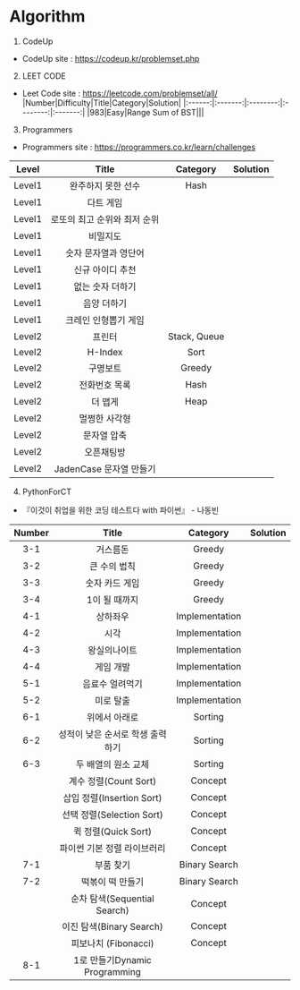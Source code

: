# Algorithm


1. CodeUp  
- CodeUp site : https://codeup.kr/problemset.php


2. LEET CODE   
- Leet Code site : https://leetcode.com/problemset/all/    
|Number|Difficulty|Title|Category|Solution|
|:------:|:-------:|:--------:|:--------:|:-------:|
|983|Easy|Range Sum of BST|||

3. Programmers   
- Programmers site : https://programmers.co.kr/learn/challenges  



|Level|Title|Category|Solution|
|:------:|:-------:|:--------:|:--------:|
|Level1|완주하지 못한 선수|Hash||
|Level1|다트 게임|||
|Level1|로또의 최고 순위와 최저 순위|||
|Level1|비밀지도|||
|Level1|숫자 문자열과 영단어|||
|Level1|신규 아이디 추천|||
|Level1|없는 숫자 더하기|||
|Level1|음양 더하기|||
|Level1|크레인 인형뽑기 게임|||
|Level2|프린터|Stack, Queue||
|Level2|H-Index|Sort||
|Level2|구명보트|Greedy||
|Level2|전화번호 목록|Hash||
|Level2|더 맵게|Heap||
|Level2|멀쩡한 사각형|||
|Level2|문자열 압축|||
|Level2|오픈채팅방|||
|Level2|JadenCase 문자열 만들기|||






4. PythonForCT
- 『이것이 취업을 위한 코딩 테스트다 with 파이썬』 - 나동빈  


|Number|Title|Category|Solution|
|:------:|:-------:|:--------:|:--------:|
|3-1|거스름돈|Greedy||
|3-2|큰 수의 법칙|Greedy||
|3-3|숫자 카드 게임|Greedy||
|3-4|1이 될 때까지|Greedy||
|4-1|상하좌우|Implementation||
|4-2|시각|Implementation||
|4-3|왕실의나이트|Implementation||
|4-4|게임 개발|Implementation||
|5-1|음료수 얼려먹기|Implementation||
|5-2|미로 탈출|Implementation||
|6-1|위에서 아래로|Sorting||
|6-2|성적이 낮은 순서로 학생 출력하기|Sorting||
|6-3|두 배열의 원소 교체|Sorting||
||계수 정렬(Count Sort)|Concept||
||삽입 정렬(Insertion Sort)|Concept||
||선택 정렬(Selection Sort)|Concept||
||퀵 정렬(Quick Sort)|Concept||
||파이썬 기본 정렬 라이브러리|Concept|| 
|7-1|부품 찾기|Binary Search||
|7-2|떡볶이 떡 만들기|Binary Search||
||순차 탐색(Sequential Search)|Concept||
||이진 탐색(Binary Search)|Concept||
||피보나치 (Fibonacci)|Concept||
|8-1|1로 만들기Dynamic Programming||